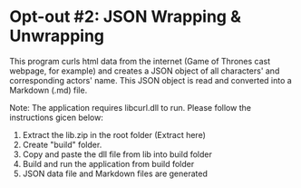 # Opt-out #2: JSON Wrapping & Unwrapping

This program curls html data from the internet (Game of Thrones cast webpage, for example) and creates a JSON object of all characters' and corresponding actors' name. This JSON object is read and converted into a Markdown (.md) file.

Note: The application requires libcurl.dll to run. Please follow the instructions gicen below:

1. Extract the lib.zip in the root folder (Extract here)
2. Create "build" folder.
3. Copy and paste the dll file from lib into build folder
4. Build and run the application from build folder
5. JSON data file and Markdown files are generated
